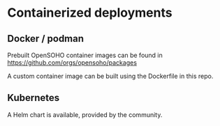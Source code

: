 # Containerized deployments


## Docker / podman

Prebuilt OpenSOHO container images can be found in https://github.com/orgs/opensoho/packages

A custom container image can be built using the Dockerfile in this repo.

## Kubernetes

A Helm chart is available, provided by the community.
